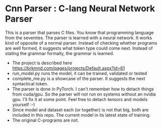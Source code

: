 # Cnn Parser : C-lang Neural Network Parser

This is a parser that parses C files. You know that programming language from the seventies. The parser is learned with a neural network. It works kind of opposite of a normal parser. Instead of checking whether programs are well formed, it suggests what token type could come next. Instead of stating the grammar formally, the grammar is learned.

- The project is described here https://brkmnd.com/pages/projects/Default.aspx?id=61
- run\_model.py runs the model, it can be trained, validated or tested
- complete\_me.py is a showcase of the parser. It suggests the next syntactical token.
- The parser is done in PyTorch. I can't remember how to detach things from cuda/gpu. So the parser will not run on systems without an nvidia gpu. I'll fix it at some point. Feel free to detach tensors and models yourself :-)
- Since model and dataset each (or together) is not that big, both are included in this repo. The current model in its latest state of training.
- The original C-programs are not.
